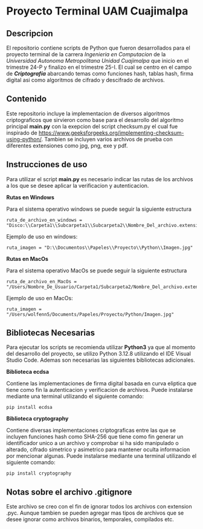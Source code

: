 # **Proyecto Terminal UAM Cuajimalpa**

## **Descripcion**

El repositorio contiene scripts de Python que fueron desarrollados para el proyecto terminal de la carrera *Ingenieria en Computacion* de la *Universidad Autonoma Metropolitana Unidad Cuajimalpa* que inicio en el trimestre 24-P y finalizo en el trimestre 25-I. El cual se centro en el campo de ***Criptografía*** abarcando temas como funciones hash, tablas hash, firma digital asi como algoritmos de cifrado y descifrado de archivos.

## **Contenido** ##
Este repositorio incluye la implementacion de diversos algoritmos criptograficos que sirvieron como base para el desarrollo del algoritmo principal **main.py** con la exepcion del script checksum.py el cual fue inspirado de https://www.geeksforgeeks.org/implementing-checksum-using-python/.
Tambien se incluyen varios archivos de prueba con diferentes extensiones como jpg, png, exe y pdf.

## **Instrucciones de uso**

Para utilizar el script **main.py** es necesario indicar las rutas de los archivos a los que se desee aplicar la verificacion y autenticacion.

**Rutas en Windows**

Para el sistema operativo windows se puede seguir la siguiente estructura

    ruta_de_archivo_en_windows = "Disco:\\Carpeta1\\Subcarpeta1\\Subcarpeta2\\Nombre_Del_archivo.extension_del_archivo"

Ejemplo de uso en windows:

    ruta_imagen = "D:\\Documentos\\Papeles\\Proyecto\\Python\\Imagen.jpg" 

**Rutas en MacOs**

Para el sistema operativo MacOs se puede seguir la siguiente estructura

    ruta_de_archivo_en_MacOs = "/Users/Nombre_De_Usuario/Carpeta1/Subcarpeta2/Nombre_Del_archivo.extension_del_archivo"

Ejemplo de uso en MacOs:

    ruta_imagen = "/Users/wolfenn5/Documents/Papeles/Proyecto/Python/Imagen.jpg"

## **Bibliotecas Necesarias**

Para ejecutar los scripts se recomienda utilizar **Python3** ya que al momento del desarrollo del proyecto, se utilizo Python 3.12.8 utilizando el IDE Visual Studio Code. Ademas son necesarias las siguientes bibliotecas adicionales.


**Biblioteca ecdsa** 

Contiene las implementaciones de firma digital basada en curva eliptica que tiene como fin la autenticacion y verificacion de archivos. Puede instalarse mediante una terminal utilizando el siguiente comando:

    pip install ecdsa



**Biblioteca cryptography** 

Contiene diversas implementaciones criptograficas entre las que se incluyen funciones hash como SHA-256 que tiene como fin generar un identificador unico a un archivo y comprobar si ha sido manipulado o alterado, cifrado simetrico y asimetrico para mantener oculta informacion por mencionar algunas. Puede instalarse mediante una terminal utilizando el siguiente comando:

    pip install cryptography



## Notas sobre el archivo .gitignore

Este archivo se creo con el fin de ignorar todos los archivos con extension .pyc. Aunque tambien se pueden agregar mas tipos de archivos que se desee ignorar como archivos binarios, temporales, compilados etc.
